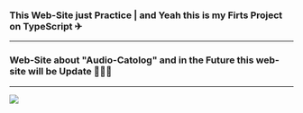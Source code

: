 <h3>This Web-Site just Practice | and Yeah this is my Firts Project on TypeScript ✈ </h3>
<hr/>
<h3>Web-Site about "Audio-Catolog" and in the Future this web-site will be Update 👨🏻‍💻 </h3>
<hr/>
<img src='https://www.londonvirginhair.com/cdn/shop/products/f186d1_8a28db63b7574babb9854cfd0805842e_mv2.gif?v=1602073168'>
